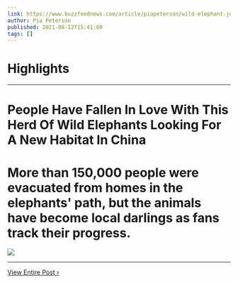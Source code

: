 ```yaml
---
link: https://www.buzzfeednews.com/article/piapeterson/wild-elephant-journey-china
author: Pia Peterson
published: 2021-08-12T15:41:00
tags: []
---
```

# Highlights


---
# People Have Fallen In Love With This Herd Of Wild Elephants Looking For A New Habitat In China
# More than 150,000 people were evacuated from homes in the elephants' path, but the animals have become local darlings as fans track their progress.

![](https://img.buzzfeed.com/buzzfeed-static/static/2021-08/11/19/tmp/aa8c13155dcf/tmp-name-2-2699-1628710722-31_dblbig.jpg)

---

[View Entire Post ›](https://www.buzzfeednews.com/article/piapeterson/wild-elephant-journey-china)